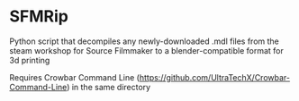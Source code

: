 # SFMRip
Python script that decompiles any newly-downloaded .mdl files from the steam workshop for Source Filmmaker to a blender-compatible format for 3d printing

Requires Crowbar Command Line (https://github.com/UltraTechX/Crowbar-Command-Line) in the same directory
